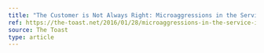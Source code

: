 ```yaml
---
title: "The Customer is Not Always Right: Microaggressions in the Service Industry"
ref: https://the-toast.net/2016/01/28/microaggressions-in-the-service-industry/
source: The Toast
type: article
---
```

